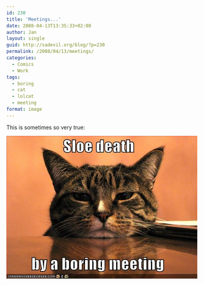 ```yaml
---
id: 230
title: 'Meetings...'
date: 2008-04-13T13:35:33+02:00
author: Jan
layout: single
guid: http://sadevil.org/blog/?p=230
permalink: /2008/04/13/meetings/
categories:
  - Comics
  - Work
tags:
  - boring
  - cat
  - lolcat
  - meeting
format: image
---
```

This is sometimes so very true:

<a href="http://icanhascheezburger.com/2008/04/11/funny-pictures-sloe-death-by-a-boring-meeting/" target="_blank"><img src="/assets/images/2008/02/funny_pictures_cat_sleeps_boring_meeting.jpg" alt="Sloe death.. by a boring meeting" /></a>
